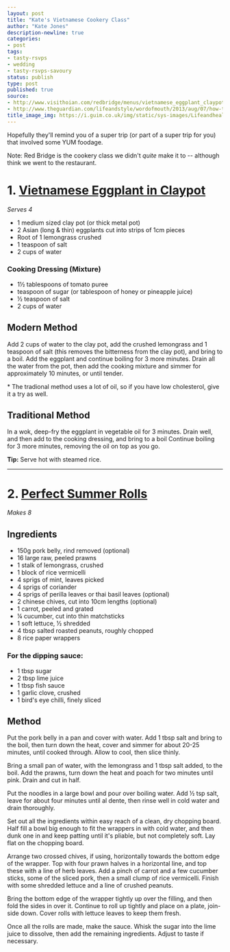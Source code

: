 ```yaml
---
layout: post
title: "Kate's Vietnamese Cookery Class"
author: "Kate Jones"
description-newline: true
categories:
- post
tags:
- tasty-rsvps
- wedding
- tasty-rsvps-savoury
status: publish
type: post
published: true
source:
- http://www.visithoian.com/redbridge/menus/vietnamese_eggplant_claypot.pdf
- http://www.theguardian.com/lifeandstyle/wordofmouth/2013/aug/07/how-to-make-perfect-vietnamese-summer-rolls
title_image_img: https://i.guim.co.uk/img/static/sys-images/Lifeandhealth/Pix/pictures/2013/8/6/1375806704913/Felicity-Cloakes-perfect--011.jpg?w=620&q=85&auto=format&sharp=10&s=c8aa609ec6cabe66ac0ef1b70f4e4ed9
---
```


Hopefully they'll remind you of a super trip (or part of a super trip for you) that involved some YUM foodage.

Note: Red Bridge is the cookery class we didn't _quite_ make it to -- although think we went to the restaurant.

# 1. [Vietnamese Eggplant in Claypot](http://www.visithoian.com/redbridge/menus/vietnamese_eggplant_claypot.pdf)

_Serves 4_

* 1 medium sized clay pot (or thick metal pot)
* 2 Asian (long & thin) eggplants cut into strips of 1cm pieces
* Root of 1 lemongrass crushed
* 1 teaspoon of salt
* 2 cups of water

### Cooking Dressing (Mixture)

* 1½ tablespoons of tomato puree
* teaspoon of sugar (or tablespoon of honey or pineapple juice)
* ½ teaspoon of salt
* 2 cups of water

## Modern Method

Add 2 cups of water to the clay pot, add the crushed lemongrass and 1 teaspoon of salt (this removes the bitterness from the clay pot), and bring to a boil. Add the eggplant and continue boiling for 3 more minutes. Drain all the water from the pot, then add the cooking mixture and simmer for approximately 10 minutes, or until tender.

\* The tradional method uses a lot of oil, so if you have low cholesterol, give it a try as well.

## Traditional Method

In a wok, deep-fry the eggplant in vegetable oil for 3 minutes. Drain well, and then add to the cooking dressing, and bring to a boil Continue boiling for 3 more minutes, removing the oil on top as you go.

**Tip:** Serve hot with steamed rice.

***

# 2. [Perfect Summer Rolls](http://www.theguardian.com/lifeandstyle/wordofmouth/2013/aug/07/how-to-make-perfect-vietnamese-summer-rolls)

_Makes 8_

## Ingredients

* 150g pork belly, rind removed (optional)
* 16 large raw, peeled prawns
* 1 stalk of lemongrass, crushed
* 1 block of rice vermicelli
* 4 sprigs of mint, leaves picked
* 4 sprigs of coriander
* 4 sprigs of perilla leaves or thai basil leaves (optional)
* 2 chinese chives, cut into 10cm lengths (optional)
* 1 carrot, peeled and grated
* ¼ cucumber, cut into thin matchsticks
* 1 soft lettuce, ½ shredded
* 4 tbsp salted roasted peanuts, roughly chopped
* 8 rice paper wrappers

### For the dipping sauce:

* 1 tbsp sugar
* 2 tbsp lime juice
* 1 tbsp fish sauce
* 1 garlic clove, crushed
* 1 bird's eye chilli, finely sliced

## Method

Put the pork belly in a pan and cover with water. Add 1 tbsp salt and bring to the boil, then turn down the heat, cover and simmer for about 20-25 minutes, until cooked through. Allow to cool, then slice thinly.

Bring a small pan of water, with the lemongrass and 1 tbsp salt added, to the boil. Add the prawns, turn down the heat and poach for two minutes until pink. Drain and cut in half.

Put the noodles in a large bowl and pour over boiling water. Add ½ tsp salt, leave for about four minutes until al dente, then rinse well in cold water and drain thoroughly.

Set out all the ingredients within easy reach of a clean, dry chopping board. Half fill a bowl big enough to fit the wrappers in with cold water, and then dunk one in and keep patting until it's pliable, but not completely soft. Lay flat on the chopping board.

Arrange two crossed chives, if using, horizontally towards the bottom edge of the wrapper. Top with four prawn halves in a horizontal line, and top these with a line of herb leaves. Add a pinch of carrot and a few cucumber sticks, some of the sliced pork, then a small clump of rice vermicelli. Finish with some shredded lettuce and a line of crushed peanuts.

Bring the bottom edge of the wrapper tightly up over the filling, and then fold the sides in over it. Continue to roll up tightly and place on a plate, join-side down. Cover rolls with lettuce leaves to keep them fresh.

Once all the rolls are made, make the sauce. Whisk the sugar into the lime juice to dissolve, then add the remaining ingredients. Adjust to taste if necessary.
